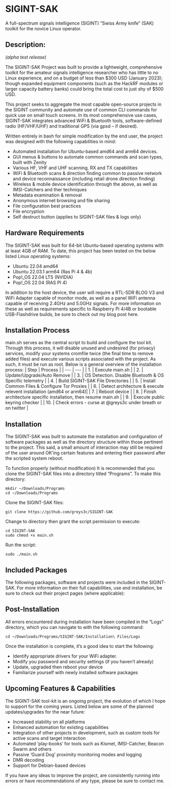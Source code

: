 # SIGINT-SAK
A full-spectrum signals intelligence (SIGINT) “Swiss Army knife” (SAK) toolkit for the novice Linux operator.

## Description:
*(alpha test release)*

The SIGINT-SAK Project was built to provide a lightweight, comprehensive toolkit for the amateur signals intelligence researcher who has little to no Linux experience, and on a budget of less than $300 USD (January 2023); though expanded equipment components (such as the HackRF modules or larger capacity battery banks) could bring the total cost to just shy of $500 USD.

This project seeks to aggregate the most capable open-source projects in the SIGINT community and automate use of common CLI commands for quick use on small touch screens. In its most comprehensive use cases, SIGINT-SAK integrates advanced WiFi & Bluetooth tools, software-defined radio (HF/VHF/UHF) and traditional GPS (via gpsd – if desired). 

Written entirely in bash for simple modification by the end user, the project was designed with the following capabilities in mind: 
- Automated installation for Ubuntu-based amd64 and arm64 devices.
- GUI menus & buttons to automate common commands and scan types, built with Zenity
- Various HF, VHF and UHF scanning, RX and TX capabilities
- WiFi & Bluetooth scans & direction finding common to passive network and device reconnaissance (including retail drone direction finding)
- Wireless & mobile device identification through the above, as well as IMSI-Catchers and ther techniques
- Metadata examination & removal
- Anonymous internet browsing and file sharing
- File configuration best practices
- File encryption
- Self destruct button (applies to SIGINT-SAK files & logs only)

## Hardware Requirements
The SIGINT-SAK was built for 64-bit Ubuntu-based operating systems with at least 4GB of RAM. To date, this project has been tested on the below listed Linux operating systems: 
- Ubuntu 22.04 amd64
- Ubuntu 22.03.1 arm64 (Ras Pi 4 & 4b) 
- Pop!_OS 22.04 LTS (NVIDIA)
- Pop!_OS 22.04 (RAS PI 4)

In addition to the host device, the user will require a RTL-SDR BLOG V3 and WiFi Adapter capable of monitor mode, as well as a panel WiFi antenna capable of receiving 2.4GHz and 5.0GHz signals. For more information on these as well as requirements specific to Raspberry Pi 4/4B or bootable USB-Flashdrive builds, be sure to check out my blog post here. 

## Installation Process
main.sh serves as the central script to build and configure the tool kit. Through this process, it will disable unused and undesired (for privacy) services, modify your systems cromfile twice (the final time to remove added files) and execute various scripts associated with the project. As such, it must be run as root. Below is a general overview of the installation process:
| Step | Process |
| --- | --- |
| 1. | Execute main.sh |
| 2. | Update/Upgrade/Auto Remove |
| 3. | OS Detection. Disable Bluetooth & OS Specific telemetry |
| 4. | Build SIGINT-SAK File Directories | 
| 5. | Install Common Files & Configure Tor Proxies |
| 6. | Detect architecture & execute relevent installation (amd64 or arm64)| 
| 7. | Reboot device | 
| 8. | Finish architecture specific installation, then resume main.sh | 
| 9. | Execute public keyring checker | 
| 10. | Check errors - curse at @greys3c under breath or on twitter |


## Installation
The SIGINT-SAK was built to automate the installation and configuration of software packages as well as the directory structure within those pertinent to the project. This said, a small amount of interaction may still be required of the user around OK’ing certain features and entering their password after the scripted system reboot. 

To function properly (without modification) It is recommended that you clone the SIGINT-SAK files into a directory titled “Programs”. To make this directory:
```
mkdir ~/Downloads/Programs
cd ~/Downloads/Programs
```
Clone the SIGINT-SAK files:
```
git clone https://github.com/greys3c/SIGINT-SAK 
```
Change to directory then grant the script permission to execute:
```
cd SIGINT-SAK
sudo chmod +x main.sh
```
Run the script: 
```
sudo ./main.sh
```
## Included Packages
The following packages, software and projects were included in the SIGINT-SAK. For more information on their full capabilities, use and installation, be sure to check out their project pages (where applicable): 

## Post-Installation
All errors encountered during installation have been compiled in the “Logs” directory, which you can navigate to with the following command:
```
cd ~/Downloads/Programs/SIGINT-SAK/Installation\ Files/Logs
```
Once the installation is complete, it’s a good idea to start the following: 
- Identify appropriate drivers for your WiFi adapter.
- Modify you password and security settings (if you haven’t already)
- Update, upgraded then reboot your device
- Familiarize yourself with newly installed software packages

## Upcoming Features & Capabilities
The SIGINT-SAK tool-kit is an ongoing project, the evolution of which I hope to support for the coming years. Listed below are some of the planned updates/upgrades for the near future: 
- Increased stability on all platforms
- Enhanced automation for existing capabilities
- Integration of other projects in development, such as custom tools for active scans and target interaction
- Automated ‘play-books’ for tools such as Kismet, IMSI-Catcher, Beacon Swarm and others
- Passive ‘Guard Dog’ proximity monitoring modes and logging
- DMR decoding
- Support for Debian-based devices

If you have any ideas to improve the project, are consistently running into errors or have recommendations of any type, please be sure to contact me.
